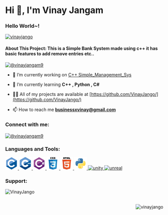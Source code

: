 <h1 align="left">Hi 👋, I'm Vinay Jangam</h1>
<h3 align="left">Hello World~!</h3>

<p align="left"> <a href="https://github.com/ryo-ma/github-profile-trophy"><img src="https://github-profile-trophy.vercel.app/?username=vinayjango" alt="vinayjango" /></a> </p>
<h4 align="left">About This Project: This is a Simple Bank System made using c++ it has basic features to add remove entries etc..</h4>
<p align="left"> <a href="https://twitter.com/@vinayjangam9" target="blank"><img src="https://img.shields.io/twitter/follow/@vinayjangam9?logo=twitter&style=for-the-badge" alt="@vinayjangam9" /></a> </p>

- 🔭 I’m currently working on [C++ Simple_Management_Sys](https://github.com/VinayJango/C-simple-SYSTEM-)

- 🌱 I’m currently learning **C++ , Python , C#**

- 👨‍💻 All of my projects are available at [https://github.com/VinayJango/](https://github.com/VinayJango/)

- 📫 How to reach me **businessxvinay@gmail.com**

<h3 align="left">Connect with me:</h3>
<p align="left">
<a href="https://twitter.com/@vinayjangam9" target="blank"><img align="center" src="https://raw.githubusercontent.com/rahuldkjain/github-profile-readme-generator/master/src/images/icons/Social/twitter.svg" alt="@vinayjangam9" height="30" width="40" /></a>
</p>

<h3 align="left">Languages and Tools:</h3>
<p align="left"> <a href="https://www.cprogramming.com/" target="_blank" rel="noreferrer"> <img src="https://raw.githubusercontent.com/devicons/devicon/master/icons/c/c-original.svg" alt="c" width="40" height="40"/> </a> <a href="https://www.w3schools.com/cpp/" target="_blank" rel="noreferrer"> <img src="https://raw.githubusercontent.com/devicons/devicon/master/icons/cplusplus/cplusplus-original.svg" alt="cplusplus" width="40" height="40"/> </a> <a href="https://www.w3schools.com/cs/" target="_blank" rel="noreferrer"> <img src="https://raw.githubusercontent.com/devicons/devicon/master/icons/csharp/csharp-original.svg" alt="csharp" width="40" height="40"/> </a> <a href="https://www.w3schools.com/css/" target="_blank" rel="noreferrer"> <img src="https://raw.githubusercontent.com/devicons/devicon/master/icons/css3/css3-original-wordmark.svg" alt="css3" width="40" height="40"/> </a> <a href="https://www.w3.org/html/" target="_blank" rel="noreferrer"> <img src="https://raw.githubusercontent.com/devicons/devicon/master/icons/html5/html5-original-wordmark.svg" alt="html5" width="40" height="40"/> </a> <a href="https://www.python.org" target="_blank" rel="noreferrer"> <img src="https://raw.githubusercontent.com/devicons/devicon/master/icons/python/python-original.svg" alt="python" width="40" height="40"/> </a> <a href="https://unity.com/" target="_blank" rel="noreferrer"> <img src="https://www.vectorlogo.zone/logos/unity3d/unity3d-icon.svg" alt="unity" width="40" height="40"/> </a> <a href="https://unrealengine.com/" target="_blank" rel="noreferrer"> <img src="https://raw.githubusercontent.com/kenangundogan/fontisto/036b7eca71aab1bef8e6a0518f7329f13ed62f6b/icons/svg/brand/unreal-engine.svg" alt="unreal" width="40" height="40"/> </a> </p>

<h3 align="left">Support:</h3>
<p><a href="https://www.buymeacoffee.com/VinayJango"> <img align="left" src="https://cdn.buymeacoffee.com/buttons/v2/default-yellow.png" height="50" width="210" alt="VinayJango" /></a></p><br><br>

<p><img align="right" src="https://github-readme-stats.vercel.app/api/top-langs?username=vinayjango&show_icons=true&locale=en&layout=compact" alt="vinayjango" /></p>
